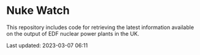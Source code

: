 # Nuke Watch

This repository includes code for retrieving the latest information available on the output of EDF nuclear power plants in the UK.

Last updated: 2023-03-07 06:11